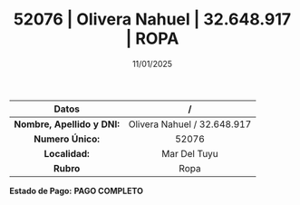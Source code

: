 ﻿---
title: 52076 | Olivera Nahuel | 32.648.917 | ROPA
date: 11/01/2025
draft: false
tags: ['mar-del-tuyu', 'titular', 'ropa']
---

|          **Datos**          |  /  |
|:---------------------------:|:---:|
| **Nombre, Apellido y DNI:** | Olivera Nahuel / 32.648.917 |
|      **Numero Único:**      | 52076 |
|        **Localidad:**       | Mar Del Tuyu |
|          **Rubro**          | Ropa |

**Estado de Pago:** **PAGO COMPLETO**

